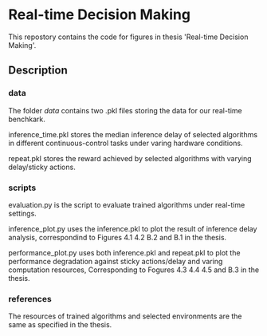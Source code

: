 [//]: # (Image References)


# Real-time Decision Making

This repostory contains the code for figures in thesis 'Real-time Decision Making'.

## Description

### data

The folder $data$ contains two .pkl files storing the data for our real-time benchkark.

inference_time.pkl stores the median inference delay of selected algorithms in different continuous-control tasks under varing hardware conditions.

repeat.pkl stores the reward achieved by selected algorithms with varying delay/sticky actions.

### scripts

evaluation.py is the script to evaluate trained algorithms under real-time settings.

inference_plot.py uses the inference.pkl to plot the result of inference delay analysis, correspondind to Figures 4.1  4.2 B.2 and B.1 in the thesis.

performance_plot.py uses both inference.pkl and repeat.pkl to plot the performance degradation against sticky actions/delay and varing computation resources, Corresponding to Fogures 4.3 4.4 4.5 and B.3 in the thesis.

### references

The resources of trained algorithms and selected environments are the same as specified in the thesis.


